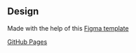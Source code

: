 ## Design
Made with the help of this [Figma template](https://www.figma.com/file/b6efSjEyPLjW27tCc2lhum/TPass?node-id=0%3A1)

[GitHub Pages](https://toshiteshigure.github.io/bubble-tea-landing-page/)
